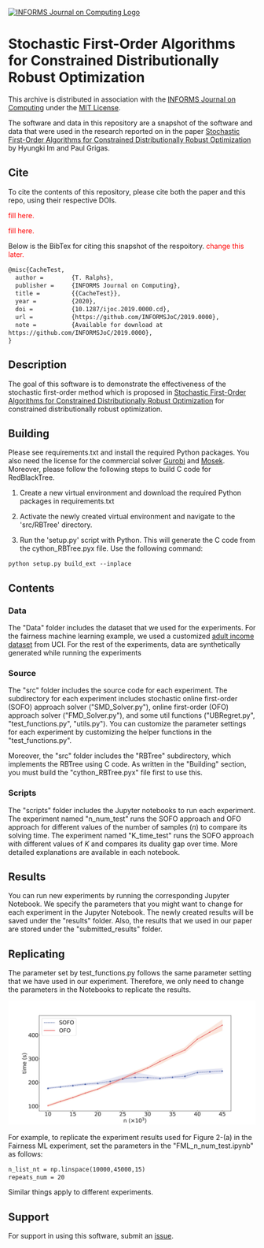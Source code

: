 [![INFORMS Journal on Computing Logo](https://INFORMSJoC.github.io/logos/INFORMS_Journal_on_Computing_Header.jpg)](https://pubsonline.informs.org/journal/ijoc)

# Stochastic First-Order Algorithms for Constrained Distributionally Robust Optimization

This archive is distributed in association with the [INFORMS Journal on
Computing](https://pubsonline.informs.org/journal/ijoc) under the [MIT License](LICENSE).

The software and data in this repository are a snapshot of the software and data
that were used in the research reported on in the paper 
[Stochastic First-Order Algorithms for Constrained Distributionally Robust Optimization]() by Hyungki Im and Paul Grigas. 

## Cite

To cite the contents of this repository, please cite both the paper and this repo, using their respective DOIs.

<span style="color: red;">fill here.</span>


<span style="color: red;">fill here.</span>


Below is the BibTex for citing this snapshot of the respoitory.
<span style="color: red;">change this later.</span>

```
@misc{CacheTest,
  author =        {T. Ralphs},
  publisher =     {INFORMS Journal on Computing},
  title =         {{CacheTest}},
  year =          {2020},
  doi =           {10.1287/ijoc.2019.0000.cd},
  url =           {https://github.com/INFORMSJoC/2019.0000},
  note =          {Available for download at https://github.com/INFORMSJoC/2019.0000},
}  
```

## Description

The goal of this software is to demonstrate the effectiveness of the stochastic first-order method which is proposed in [Stochastic First-Order Algorithms for Constrained Distributionally Robust Optimization]() for constrained distributionally robust optimization.
## Building

Please see requirements.txt and install the required Python packages. You also need the license for the commercial solver [Gurobi](https://www.gurobi.com/) and [Mosek](https://www.mosek.com/).
Moreover, please follow the following steps to build C code for RedBlackTree. 

1. Create a new virtual environment and download the required Python packages in requirements.txt

2. Activate the newly created virtual environment and navigate to the 'src/RBTree' directory.

3. Run the 'setup.py' script with Python. This will generate the C code from the cython_RBTree.pyx file. Use the following command:

```
python setup.py build_ext --inplace
```

## Contents

### Data

The "Data" folder includes the dataset that we used for the experiments. For the fairness machine learning example, we used a customized [adult income dataset](https://archive.ics.uci.edu/dataset/2/adult) from UCI. For the rest of the experiments, data are synthetically generated while running the experiments

### Source

The "src" folder includes the source code for each experiment. The subdirectory for each experiment includes stochastic online first-order (SOFO) approach solver ("SMD_Solver.py"), online first-order (OFO) approach solver ("FMD_Solver.py"), and some util functions ("UBRegret.py", "test_functions.py", "utils.py"). You can customize the parameter settings for each experiment by customizing the helper functions in the "test_functions.py".

Moreover, the "src" folder includes the "RBTree" subdirectory, which implements the RBTree using C code. As written in the "Building" section, you must build the 
"cython_RBTree.pyx" file first to use this. 

### Scripts

The "scripts" folder includes the Jupyter notebooks to run each experiment. The experiment named "n_num_test" runs the SOFO approach and OFO approach for different values of the number of samples ($n$) to compare its solving time. The experiment named "K_time_test" runs the SOFO approach with different values of $K$ and compares its duality gap over time. More detailed explanations are available in each notebook.

## Results

You can run new experiments by running the corresponding Jupyter Notebook. We specify the parameters that you might want to change for each experiment in the Jupyter Notebook. The newly created results will be saved under the "results" folder. Also, the results that we used in our paper are stored under the "submitted_results" folder.

## Replicating

The parameter set by test_functions.py follows the same parameter setting that we have used in our experiment. Therefore, we only need to change the parameters in the Notebooks to replicate the results.

![Figure 2-(a)](figures/FML_n_num_test.jpg)

For example, to replicate the experiment results used for Figure 2-(a) in the Fairness ML experiment, set the parameters in the "FML_n_num_test.ipynb" as follows: 
```
n_list_nt = np.linspace(10000,45000,15)
repeats_num = 20
```

Similar things apply to different experiments.
## Support

For support in using this software, submit an
[issue]().
